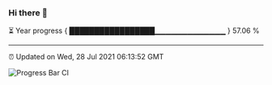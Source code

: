 ### Hi there 👋

⏳ Year progress { █████████████████▁▁▁▁▁▁▁▁▁▁▁▁▁ } 57.06 %

---

⏰ Updated on Wed, 28 Jul 2021 06:13:52 GMT

![Progress Bar CI](https://github.com/liununu/liununu/workflows/Progress%20Bar%20CI/badge.svg)
